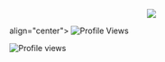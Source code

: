 <p align="center">
    <a href="https://github.com/Hydroxzz">
        <img src="https://lanyard.cnrad.dev/api/823032594698338305"/>
    </a>
</p>

 align="center">
    <img src="https://komarev.com/ghpvc/?username=Tecnio" alt="Profile Views">
  </p>
</a>

![Profile views](https://gpvc.arturio.dev/Hydroxzz)
